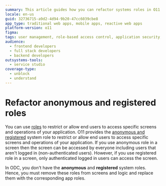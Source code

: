 ```yaml
---
summary: This article guides how you can refactor systems roles in O11 for compatiblity with ODC.
locale: en-us
guid: 32736715-a9d2-4d94-9b20-47cc6039cbe8
app_type: traditional web apps, mobile apps, reactive web apps
platform-version: o11
figma:
tags: user management, role-based access control, application security, user roles, compatibility
audience:
  - frontend developers
  - full stack developers
  - backend developers
outsystems-tools:
  - service studio
coverage-type:
  - unblock
  - understand
---
```


# Refactor anonymous and registered roles

You can use [roles](../../user-management/user-roles/intro.md) to restrict or allow end users to access specific screens and operations of your application. O11 provides the [anonymous and registered](../../user-management/user-roles/intro.md#system-roles-and-custom-roles) system role to restrict or allow end users to access specific screens and operations of your application. If you use anonymous role in a screen then the screen can be accessed by everyone including users that aren't logged in (non-authenticated users). However, if you use registered role in a screen, only authenticated logged in users can access the screen. 

In ODC, you don't have the **anonymous** and **registered** system roles. Hence, you must remove these roles from screens and logic and replace them with the corresponding app roles.
